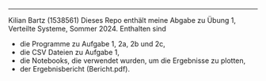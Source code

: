 ---

Kilian Bartz (1538561)
Dieses Repo enthält meine Abgabe zu Übung 1, Verteilte Systeme, Sommer 2024. Enthalten sind

- die Programme zu Aufgabe 1, 2a, 2b und 2c,
- die CSV Dateien zu Aufgabe 1,
- die Notebooks, die verwendet wurden, um die Ergebnisse zu plotten,
- der Ergebnisbericht (Bericht.pdf).
